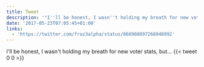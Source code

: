 ```yaml
---
title: Tweet
description: '"I''ll be honest, I wasn''t holding my breath for new voter stats, but... "'
date: '2017-05-23T07:05:45+01:00'
links:
  - 'https://twitter.com/fraz3alpha/status/866908897268948992'
---
```

I'll be honest, I wasn't holding my breath for new voter stats, but... 
      {{< tweet 0 0 >}}
    
